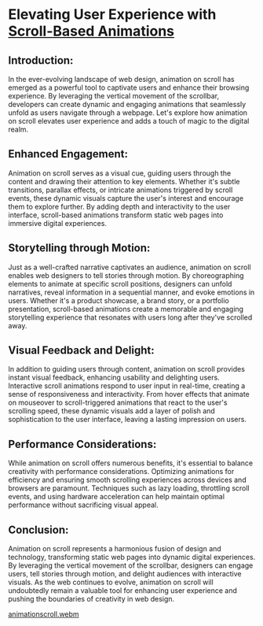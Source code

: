 # Elevating User Experience with [Scroll-Based Animations](https://animationscroll.vercel.app/)

## Introduction:
In the ever-evolving landscape of web design, animation on scroll has emerged as a powerful tool to captivate users and enhance their browsing experience. By leveraging the vertical movement of the scrollbar, developers can create dynamic and engaging animations that seamlessly unfold as users navigate through a webpage. Let's explore how animation on scroll elevates user experience and adds a touch of magic to the digital realm.

## Enhanced Engagement:
Animation on scroll serves as a visual cue, guiding users through the content and drawing their attention to key elements. Whether it's subtle transitions, parallax effects, or intricate animations triggered by scroll events, these dynamic visuals capture the user's interest and encourage them to explore further. By adding depth and interactivity to the user interface, scroll-based animations transform static web pages into immersive digital experiences.

## Storytelling through Motion:
Just as a well-crafted narrative captivates an audience, animation on scroll enables web designers to tell stories through motion. By choreographing elements to animate at specific scroll positions, designers can unfold narratives, reveal information in a sequential manner, and evoke emotions in users. Whether it's a product showcase, a brand story, or a portfolio presentation, scroll-based animations create a memorable and engaging storytelling experience that resonates with users long after they've scrolled away.

## Visual Feedback and Delight:
In addition to guiding users through content, animation on scroll provides instant visual feedback, enhancing usability and delighting users. Interactive scroll animations respond to user input in real-time, creating a sense of responsiveness and interactivity. From hover effects that animate on mouseover to scroll-triggered animations that react to the user's scrolling speed, these dynamic visuals add a layer of polish and sophistication to the user interface, leaving a lasting impression on users.

## Performance Considerations:
While animation on scroll offers numerous benefits, it's essential to balance creativity with performance considerations. Optimizing animations for efficiency and ensuring smooth scrolling experiences across devices and browsers are paramount. Techniques such as lazy loading, throttling scroll events, and using hardware acceleration can help maintain optimal performance without sacrificing visual appeal.

## Conclusion:
Animation on scroll represents a harmonious fusion of design and technology, transforming static web pages into dynamic digital experiences. By leveraging the vertical movement of the scrollbar, designers can engage users, tell stories through motion, and delight audiences with interactive visuals. As the web continues to evolve, animation on scroll will undoubtedly remain a valuable tool for enhancing user experience and pushing the boundaries of creativity in web design.

[animationscroll.webm](https://github.com/VitaliPri/Dynamic-Scroll-Animations/assets/101225909/ac4f56fd-3131-405e-a415-a367faf6fe29)



